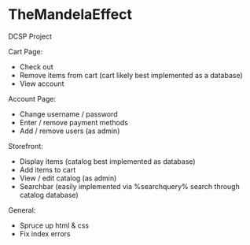 # TheMandelaEffect
DCSP Project

Cart Page:
- Check out
- Remove items from cart (cart likely best implemented as a database)
- View account

Account Page:
- Change username / password
- Enter / remove payment methods
- Add / remove users (as admin)

Storefront:
- Display items (catalog best implemented as database)
- Add items to cart
- View / edit catalog (as admin)
- Searchbar (easily implemented via %searchquery% search through catalog database)

General:
- Spruce up html & css
- Fix index errors
